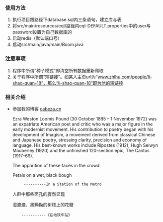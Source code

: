 
### 使用方法

1. 执行项目跟路径下database.sql内三条语句，建立库与表
2. 将src/main/resources/eql/路径内eql-DEFAULT.properties中的user与password设置为自己数据库的
3. 启动redis（默认端口号）
4. 启动src/main/java/main/Boom.java


### 注意事项

1. 程序中所谓“种子模式”即清空所有数据重新爬取
2. 关于程序中所谓“短链接”。如某人主页url为“www.zhihu.com/people/li-shao-quan-18”，那么“li-shao-quan-18”即为他的短链接

### 相关介绍

- 参加我的博客
<a href="http://cabeza.cn" target="_blank">cabeza.cn</a>




    Ezra Weston Loomis Pound (30 October 1885 – 1 November 1972) was an expatriate American poet and critic who was a major figure in the early modernist movement. His contribution to poetry began with his development of Imagism, a movement derived from classical Chinese and Japanese poetry, stressing clarity, precision and economy of language. His best-known works include Ripostes (1912), Hugh Selwyn Mauberley (1920) and the unfinished 120-section epic, The Cantos (1917–69).


    The apparition of these faces in the crowd
    
    Petals on a wet, black bough
    
           ----------In a Station of the Metro
           
           
    人群中那些面孔的骤然显现
    
    湿漉漉、黑黝黝的树枝上的花瓣
    
          -----------《在地铁车站》